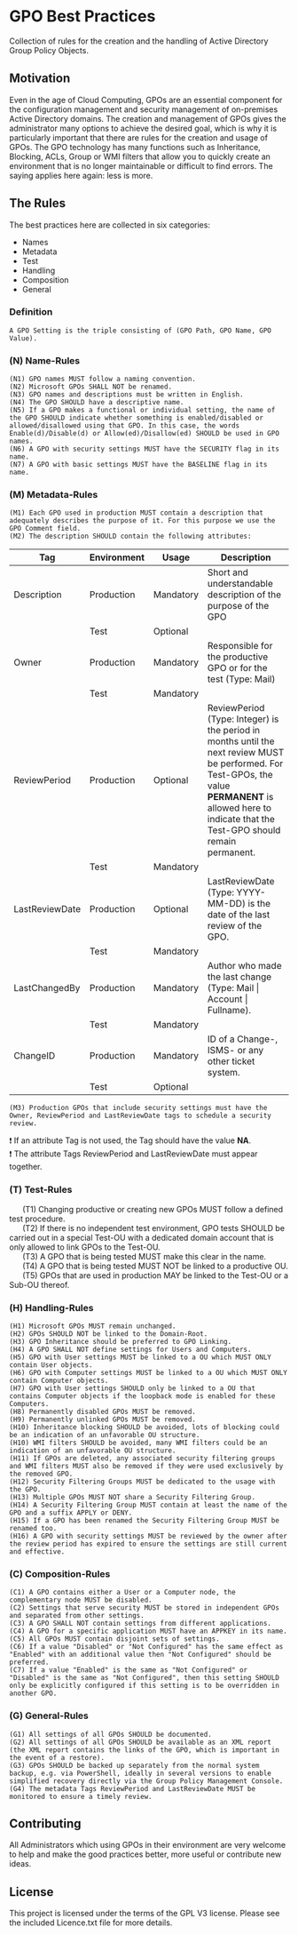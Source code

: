 # GPO Best Practices
Collection of rules for the creation and the handling of Active Directory Group Policy Objects.

## Motivation
Even in the age of Cloud Computing, GPOs are an essential component for the configuration management and security management of on-premises Active Directory domains. The creation and management of GPOs gives the administrator many options to achieve the desired goal, which is why it is particularly important that there are rules for the creation and usage of GPOs. The GPO technology has many functions such as Inheritance, Blocking, ACLs, Group or WMI filters that allow you to quickly create an environment that is no longer maintainable or difficult to find errors. The saying applies here again: less is more.

## The Rules
The best practices here are collected in six categories:

+ Names
+ Metadata
+ Test
+ Handling
+ Composition
+ General

### Definition
    A GPO Setting is the triple consisting of (GPO Path, GPO Name, GPO Value).

### (N) Name-Rules
    (N1) GPO names MUST follow a naming convention.
    (N2) Microsoft GPOs SHALL NOT be renamed.
    (N3) GPO names and descriptions must be written in English.
    (N4) The GPO SHOULD have a descriptive name.
    (N5) If a GPO makes a functional or individual setting, the name of the GPO SHOULD indicate whether something is enabled/disabled or allowed/disallowed using that GPO. In this case, the words Enable(d)/Disable(d) or Allow(ed)/Disallow(ed) SHOULD be used in GPO names.
    (N6) A GPO with security settings MUST have the SECURITY flag in its name.
    (N7) A GPO with basic settings MUST have the BASELINE flag in its name.
    
### (M) Metadata-Rules
    (M1) Each GPO used in production MUST contain a description that adequately describes the purpose of it. For this purpose we use the GPO Comment field.
    (M2) The description SHOULD contain the following attributes:
| Tag | Environment | Usage | Description |
| ---- | ---- | ---- | ---- |
| Description | Production | Mandatory | Short and understandable description of the purpose of the GPO |
| | Test | Optional ||
| Owner | Production | Mandatory | Responsible for the productive GPO or for the test (Type: Mail) |
|   | Test | Mandatory ||
| ReviewPeriod | Production | Optional | ReviewPeriod (Type: Integer) is the period in months until the next review MUST be performed. For Test-GPOs, the value **PERMANENT** is allowed here to indicate that the Test-GPO should remain permanent.|
| | Test | Mandatory |
| LastReviewDate | Production | Optional | LastReviewDate (Type: YYYY-MM-DD) is the date of the last review of the GPO.|
| | Test | Mandatory | |
| LastChangedBy | Production | Mandatory | Author who made the last change (Type: Mail \| Account \| Fullname).|
| | Test | Mandatory ||
| ChangeID | Production | Mandatory | ID of a Change-, ISMS- or any other ticket system.|
| | Test | Optional ||
    (M3) Production GPOs that include security settings must have the Owner, ReviewPeriod and LastReviewDate tags to schedule a security review.

:exclamation: If an attribute Tag is not used, the Tag should have the value **NA**.   
:exclamation: The attribute Tags ReviewPeriod and LastReviewDate must appear together.

### (T) Test-Rules
&nbsp;&nbsp;&nbsp;&nbsp;&nbsp;&nbsp;(T1) Changing productive or creating new GPOs MUST follow a defined test procedure.      
&nbsp;&nbsp;&nbsp;&nbsp;&nbsp;&nbsp;(T2) If there is no independent test environment, GPO tests SHOULD be carried out in a special Test-OU with a dedicated domain account that is only allowed to link GPOs to the Test-OU.     
&nbsp;&nbsp;&nbsp;&nbsp;&nbsp;&nbsp;(T3) A GPO that is being tested MUST make this clear in the name.     
&nbsp;&nbsp;&nbsp;&nbsp;&nbsp;&nbsp;(T4) A GPO that is being tested MUST NOT be linked to a productive OU.      
&nbsp;&nbsp;&nbsp;&nbsp;&nbsp;&nbsp;(T5) GPOs that are used in production MAY be linked to the Test-OU or a Sub-OU thereof.      

### (H) Handling-Rules
    (H1) Microsoft GPOs MUST remain unchanged.    
    (H2) GPOs SHOULD NOT be linked to the Domain-Root.
    (H3) GPO Inheritance should be preferred to GPO Linking.
    (H4) A GPO SHALL NOT define settings for Users and Computers.
    (H5) GPO with User settings MUST be linked to a OU which MUST ONLY contain User objects.
    (H6) GPO with Computer settings MUST be linked to a OU which MUST ONLY contain Computer objects.
    (H7) GPO with User settings SHOULD only be linked to a OU that contains Computer objects if the loopback mode is enabled for these Computers.
    (H8) Permanently disabled GPOs MUST be removed.
    (H9) Permanently unlinked GPOs MUST be removed.
    (H10) Inheritance blocking SHOULD be avoided, lots of blocking could be an indication of an unfavorable OU structure.
    (H10) WMI filters SHOULD be avoided, many WMI filters could be an indication of an unfavorable OU structure.
    (H11) If GPOs are deleted, any associated security filtering groups and WMI filters MUST also be removed if they were used exclusively by the removed GPO.
    (H12) Security Filtering Groups MUST be dedicated to the usage with the GPO.
    (H13) Multiple GPOs MUST NOT share a Security Filtering Group.
    (H14) A Security Filtering Group MUST contain at least the name of the GPO and a suffix APPLY or DENY.
    (H15) If a GPO has been renamed the Security Filtering Group MUST be renamed too.
    (H16) A GPO with security settings MUST be reviewed by the owner after the review period has expired to ensure the settings are still current and effective.

### (C) Composition-Rules
    (C1) A GPO contains either a User or a Computer node, the complementary node MUST be disabled.
    (C2) Settings that serve security MUST be stored in independent GPOs and separated from other settings.
    (C3) A GPO SHALL NOT contain settings from different applications.
    (C4) A GPO for a specific application MUST have an APPKEY in its name.
    (C5) All GPOs MUST contain disjoint sets of settings.
    (C6) If a value "Disabled" or "Not Configured" has the same effect as "Enabled" with an additional value then "Not Configured" should be preferred.
    (C7) If a value "Enabled" is the same as "Not Configured" or "Disabled" is the same as "Not Configured", then this setting SHOULD only be explicitly configured if this setting is to be overridden in another GPO.

### (G) General-Rules
    (G1) All settings of all GPOs SHOULD be documented.
    (G2) All settings of all GPOs SHOULD be available as an XML report (the XML report contains the links of the GPO, which is important in the event of a restore).
    (G3) GPOs SHOULD be backed up separately from the normal system backup, e.g. via PowerShell, ideally in several versions to enable simplified recovery directly via the Group Policy Management Console.
    (G4) The metadata Tags ReviewPeriod and LastReviewDate MUST be monitored to ensure a timely review.

## Contributing
All Administrators which using GPOs in their environment are very welcome to help and make the good practices better, more useful or contribute new ideas.

## License
This project is licensed under the terms of the GPL V3 license. Please see the included Licence.txt file for more details.
